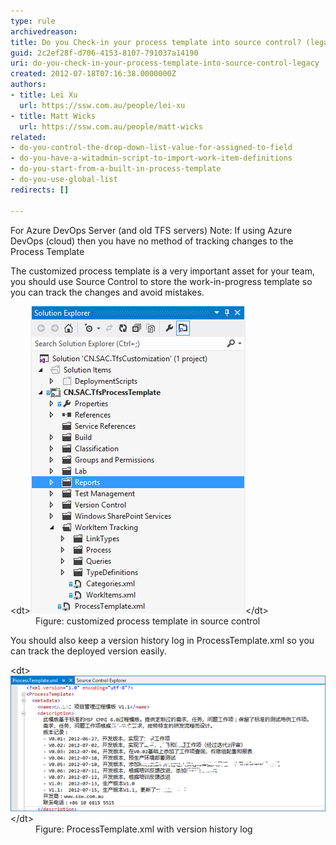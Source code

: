 ```yaml
---
type: rule
archivedreason: 
title: Do you Check-in your process template into source control? (legacy)
guid: 2c2ef28f-d706-4153-8107-791037a14190
uri: do-you-check-in-your-process-template-into-source-control-legacy
created: 2012-07-18T07:16:38.0000000Z
authors:
- title: Lei Xu
  url: https://ssw.com.au/people/lei-xu
- title: Matt Wicks
  url: https://ssw.com.au/people/matt-wicks
related:
- do-you-control-the-drop-down-list-value-for-assigned-to-field
- do-you-have-a-witadmin-script-to-import-work-item-definitions
- do-you-start-from-a-built-in-process-template
- do-you-use-global-list
redirects: []

---
```


For Azure DevOps Server (and old TFS servers)
Note: If using Azure DevOps (cloud) then you have no method of tracking changes to the Process Template

The customized process template is a very important asset for your team, you should use Source Control to store the work-in-progress template so you can track the changes and avoid mistakes.
<dl class="image">&lt;dt&gt;<img src="CheckInTemplateIntoSourceControl.png" alt="CheckInTemplateIntoSourceControl.png">&lt;/dt&gt;<dd>Figure: customized process template in source control </dd> </dl>
<!--endintro-->

You should also keep a version history log in ProcessTemplate.xml so you can track the deployed version easily.
<dl class="image">&lt;dt&gt;<img src="KeepHistoryForTemplate.png" alt="keep history">
   &lt;/dt&gt;<dd>Figure: ProcessTemplate.xml with version history log<br></dd></dl>
